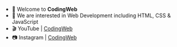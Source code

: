 - 👋 Welcome to **CodingWeb**
- 👀 We are interested in Web Development including HTML, CSS & JavaScript
- 🎬 YouTube | [CodingWeb](https://www.youtube.com/@CodingWeb3 "CodingWeb")
- 📷 Instagram | [CodingWeb](https://www.instagram.com/codingweb3/ "CodingWeb")



<!---
CodingWeb33/CodingWeb33 is a ✨ special ✨ repository because its `README.md` (this file) appears on your GitHub profile.
You can click the Preview link to take a look at your changes.
--->
